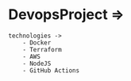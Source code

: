 # DevopsProject =>

    technologies ->
        - Docker
        - Terraform
        - AWS
        - NodeJS
        - GitHub Actions
